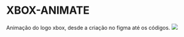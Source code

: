 # XBOX-ANIMATE
Animação do logo xbox, desde a criação no figma até os códigos.
<img src="/XBOX/XBOX-png.png">
